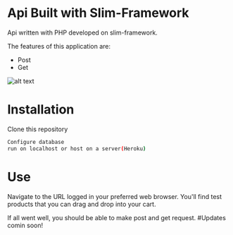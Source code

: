 # Api Built with Slim-Framework
Api written with PHP developed on slim-framework.

The features of this application are:
- Post
- Get

![alt text](https://avatars1.githubusercontent.com/u/19392238?s=400&u=fda3213836aa4da7cd4d0f9c0ab5a9a2eeca2be5&v=4)

# Installation
Clone this repository
```bash
Configure database
run on localhost or host on a server(Heroku)
```

# Use
Navigate to the URL logged in your preferred web browser. 
You'll find test products that you can drag and drop into your cart. 

If all went well, you should be able to make post and get request.
#Updates comin soon!
